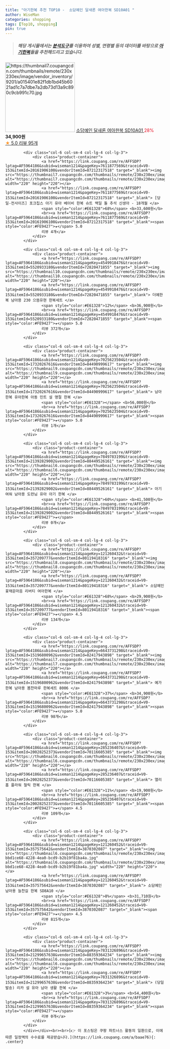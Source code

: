 ```yaml
---
title: "아기한복 추천 TOP10 -  소담예인 달새론 여아한복 SD10A01 "
author: WiseMan
categories: shopping
tags: [Top10, shopping]
pin: true
---
```


> ##### 해당 게시물에서는 [**분석도구**](https://itemscout.io/)를 이용하여 **성별**, **연령별** 등의 데이터를 바탕으로 [**아기한복**](https://link.coupang.com/a/baae76)들을 추천해드리고 있습니다.
<div class="container"><div class="row">
            <div class="col-6 col-sm-4 col-lg-4 col-lg-3">
                <div class="product-container">
                    <a href="https://link.coupang.com/re/AFFSDP?lptag=AF5964186&subid=wiseman1214&pageKey=4626153553&traceid=V0-153&itemId=5739306067&vendorItemId=73196566374" target="_blank"><img src="https://thumbnail7.coupangcdn.com/thumbnails/remote/230x230ex/image/vendor_inventory/9201/a015401e82f1db1bd45b6021ad1c7a7dbe7a2db73d13a9c890c9cb991c70.jpg" alt="https://thumbnail7.coupangcdn.com/thumbnails/remote/230x230ex/image/vendor_inventory/9201/a015401e82f1db1bd45b6021ad1c7a7dbe7a2db73d13a9c890c9cb991c70.jpg" width="220" height="220"></a>
                    <a href="https://link.coupang.com/re/AFFSDP?lptag=AF5964186&subid=wiseman1214&pageKey=4626153553&traceid=V0-153&itemId=5739306067&vendorItemId=73196566374" target="_blank"> 소담예인 달새론 여아한복 SD10A01 </a>
                    <span style="color:#E61328">28%</span> <b>34,900원</b>
                    <br><a href="https://link.coupang.com/re/AFFSDP?lptag=AF5964186&subid=wiseman1214&pageKey=4626153553&traceid=V0-153&itemId=5739306067&vendorItemId=73196566374" target="_blank"><span style="color:#FE9427">★</span> 5.0
                    리뷰 95개</a>
                </div>
            </div>
            
            <div class="col-6 col-sm-4 col-lg-4 col-lg-3">
                <div class="product-container">
                    <a href="https://link.coupang.com/re/AFFSDP?lptag=AF5964186&subid=wiseman1214&pageKey=7611877569&traceid=V0-153&itemId=20161906100&vendorItemId=87212317518" target="_blank"><img src="https://thumbnail7.coupangcdn.com/thumbnails/remote/230x230ex/image/vendor_inventory/cfed/5d361eb2bc4227b62cce664f47a6e07e17ca0ab0595ec7e2b3479de00eec.jpg" alt="https://thumbnail7.coupangcdn.com/thumbnails/remote/230x230ex/image/vendor_inventory/cfed/5d361eb2bc4227b62cce664f47a6e07e17ca0ab0595ec7e2b3479de00eec.jpg" width="220" height="220"></a>
                    <a href="https://link.coupang.com/re/AFFSDP?lptag=AF5964186&subid=wiseman1214&pageKey=7611877569&traceid=V0-153&itemId=20161906100&vendorItemId=87212317518" target="_blank"> [당일-전사이즈] 포크칩스 아기 유아 베이비 한복 슈트 백일 돌 추석 신생아 - 18개월 </a>
                    <span style="color:#E61328">68%</span> <b>33,600원</b>
                    <br><a href="https://link.coupang.com/re/AFFSDP?lptag=AF5964186&subid=wiseman1214&pageKey=7611877569&traceid=V0-153&itemId=20161906100&vendorItemId=87212317518" target="_blank"><span style="color:#FE9427">★</span> 5.0
                    리뷰 4개</a>
                </div>
            </div>
            
            <div class="col-6 col-sm-4 col-lg-4 col-lg-3">
                <div class="product-container">
                    <a href="https://link.coupang.com/re/AFFSDP?lptag=AF5964186&subid=wiseman1214&pageKey=4549918476&traceid=V0-153&itemId=5520933180&vendorItemId=72820471855" target="_blank"><img src="https://thumbnail10.coupangcdn.com/thumbnails/remote/230x230ex/image/rs_quotation_api/njxwscy6/a26d18747593431097cdbdc2d7c3654a.jpg" alt="https://thumbnail10.coupangcdn.com/thumbnails/remote/230x230ex/image/rs_quotation_api/njxwscy6/a26d18747593431097cdbdc2d7c3654a.jpg" width="220" height="220"></a>
                    <a href="https://link.coupang.com/re/AFFSDP?lptag=AF5964186&subid=wiseman1214&pageKey=4549918476&traceid=V0-153&itemId=5520933180&vendorItemId=72820471855" target="_blank"> 더예한복 남아용 230 으뜸유현 한복세트 </a>
                    <span style="color:#E61328">12%</span> <b>36,900원</b>
                    <br><a href="https://link.coupang.com/re/AFFSDP?lptag=AF5964186&subid=wiseman1214&pageKey=4549918476&traceid=V0-153&itemId=5520933180&vendorItemId=72820471855" target="_blank"><span style="color:#FE9427">★</span> 5.0
                    리뷰 372개</a>
                </div>
            </div>
            
            <div class="col-6 col-sm-4 col-lg-4 col-lg-3">
                <div class="product-container">
                    <a href="https://link.coupang.com/re/AFFSDP?lptag=AF5964186&subid=wiseman1214&pageKey=7025623504&traceid=V0-153&itemId=17320267616&vendorItemId=84490999617" target="_blank"><img src="https://thumbnail9.coupangcdn.com/thumbnails/remote/230x230ex/image/vendor_inventory/d6b8/786e8794e7afa1c31260292fce57a33c69605d42721ef52643d6801051a9.PNG" alt="https://thumbnail9.coupangcdn.com/thumbnails/remote/230x230ex/image/vendor_inventory/d6b8/786e8794e7afa1c31260292fce57a33c69605d42721ef52643d6801051a9.PNG" width="220" height="220"></a>
                    <a href="https://link.coupang.com/re/AFFSDP?lptag=AF5964186&subid=wiseman1214&pageKey=7025623504&traceid=V0-153&itemId=17320267616&vendorItemId=84490999617" target="_blank"> 남아한복 유아한복 아동 민트 설 명절 한복 </a>
                    <span style="color:#E61328"></span> <b>56,000원</b>
                    <br><a href="https://link.coupang.com/re/AFFSDP?lptag=AF5964186&subid=wiseman1214&pageKey=7025623504&traceid=V0-153&itemId=17320267616&vendorItemId=84490999617" target="_blank"><span style="color:#FE9427">★</span> 5.0
                    리뷰 1개</a>
                </div>
            </div>
            
            <div class="col-6 col-sm-4 col-lg-4 col-lg-3">
                <div class="product-container">
                    <a href="https://link.coupang.com/re/AFFSDP?lptag=AF5964186&subid=wiseman1214&pageKey=7849783199&traceid=V0-153&itemId=21392829002&vendorItemId=88449526161" target="_blank"><img src="https://thumbnail6.coupangcdn.com/thumbnails/remote/230x230ex/image/vendor_inventory/6af7/f08e6aaa7a7815d9b129738ca37c6d5d18f8c726257c336815e1c79f843c.png" alt="https://thumbnail6.coupangcdn.com/thumbnails/remote/230x230ex/image/vendor_inventory/6af7/f08e6aaa7a7815d9b129738ca37c6d5d18f8c726257c336815e1c79f843c.png" width="220" height="220"></a>
                    <a href="https://link.coupang.com/re/AFFSDP?lptag=AF5964186&subid=wiseman1214&pageKey=7849783199&traceid=V0-153&itemId=21392829002&vendorItemId=88449526161" target="_blank"> 아기여워 남아용 도련님 유아 아기 한복 </a>
                    <span style="color:#E61328">60%</span> <b>41,500원</b>
                    <br><a href="https://link.coupang.com/re/AFFSDP?lptag=AF5964186&subid=wiseman1214&pageKey=7849783199&traceid=V0-153&itemId=21392829002&vendorItemId=88449526161" target="_blank"><span style="color:#FE9427">★</span> 
                    리뷰 0개</a>
                </div>
            </div>
            
            <div class="col-6 col-sm-4 col-lg-4 col-lg-3">
                <div class="product-container">
                    <a href="https://link.coupang.com/re/AFFSDP?lptag=AF5964186&subid=wiseman1214&pageKey=121260432&traceid=V0-153&itemId=357209777&vendorItemId=80119418316" target="_blank"><img src="https://thumbnail8.coupangcdn.com/thumbnails/remote/230x230ex/image/vendor_inventory/16c4/91d2793b60a10568fbd73e34e1efb51209b2557bf0e1874e2552478ee61b.jpg" alt="https://thumbnail8.coupangcdn.com/thumbnails/remote/230x230ex/image/vendor_inventory/16c4/91d2793b60a10568fbd73e34e1efb51209b2557bf0e1874e2552478ee61b.jpg" width="220" height="220"></a>
                    <a href="https://link.coupang.com/re/AFFSDP?lptag=AF5964186&subid=wiseman1214&pageKey=121260432&traceid=V0-153&itemId=357209777&vendorItemId=80119418316" target="_blank"> 소담예인 꽃채운마음 리버티 여아한복 </a>
                    <span style="color:#E61328">68%</span> <b>29,900원</b>
                    <br><a href="https://link.coupang.com/re/AFFSDP?lptag=AF5964186&subid=wiseman1214&pageKey=121260432&traceid=V0-153&itemId=357209777&vendorItemId=80119418316" target="_blank"><span style="color:#FE9427">★</span> 4.5
                    리뷰 134개</a>
                </div>
            </div>
            
            <div class="col-6 col-sm-4 col-lg-4 col-lg-3">
                <div class="product-container">
                    <a href="https://link.coupang.com/re/AFFSDP?lptag=AF5964186&subid=wiseman1214&pageKey=6643731298&traceid=V0-153&itemId=15196800962&vendorItemId=82417943898" target="_blank"><img src="https://thumbnail7.coupangcdn.com/thumbnails/remote/230x230ex/image/rs_quotation_api/nktj7ceo/ac491394daae407697f48e2f77da2996.jpg" alt="https://thumbnail7.coupangcdn.com/thumbnails/remote/230x230ex/image/rs_quotation_api/nktj7ceo/ac491394daae407697f48e2f77da2996.jpg" width="220" height="220"></a>
                    <a href="https://link.coupang.com/re/AFFSDP?lptag=AF5964186&subid=wiseman1214&pageKey=6643731298&traceid=V0-153&itemId=15196800962&vendorItemId=82417943898" target="_blank"> 예가한복 남아용 봄찬마루 한복세트 8006 </a>
                    <span style="color:#E61328">37%</span> <b>34,900원</b>
                    <br><a href="https://link.coupang.com/re/AFFSDP?lptag=AF5964186&subid=wiseman1214&pageKey=6643731298&traceid=V0-153&itemId=15196800962&vendorItemId=82417943898" target="_blank"><span style="color:#FE9427">★</span> 5.0
                    리뷰 98개</a>
                </div>
            </div>
            
            <div class="col-6 col-sm-4 col-lg-4 col-lg-3">
                <div class="product-container">
                    <a href="https://link.coupang.com/re/AFFSDP?lptag=AF5964186&subid=wiseman1214&pageKey=285236407&traceid=V0-153&itemId=20028252373&vendorItemId=70116605385" target="_blank"><img src="https://thumbnail6.coupangcdn.com/thumbnails/remote/230x230ex/image/vendor_inventory/12f6/1a0af68a2ac766e2ee96162e1d8234a2a2ca98990dcdfb2ec672fa86bb2f.jpg" alt="https://thumbnail6.coupangcdn.com/thumbnails/remote/230x230ex/image/vendor_inventory/12f6/1a0af68a2ac766e2ee96162e1d8234a2a2ca98990dcdfb2ec672fa86bb2f.jpg" width="220" height="220"></a>
                    <a href="https://link.coupang.com/re/AFFSDP?lptag=AF5964186&subid=wiseman1214&pageKey=285236407&traceid=V0-153&itemId=20028252373&vendorItemId=70116605385" target="_blank"> 앨리홈 플라워 철릭 한복 </a>
                    <span style="color:#E61328">11%</span> <b>19,900원</b>
                    <br><a href="https://link.coupang.com/re/AFFSDP?lptag=AF5964186&subid=wiseman1214&pageKey=285236407&traceid=V0-153&itemId=20028252373&vendorItemId=70116605385" target="_blank"><span style="color:#FE9427">★</span> 4.5
                    리뷰 109개</a>
                </div>
            </div>
            
            <div class="col-6 col-sm-4 col-lg-4 col-lg-3">
                <div class="product-container">
                    <a href="https://link.coupang.com/re/AFFSDP?lptag=AF5964186&subid=wiseman1214&pageKey=121260452&traceid=V0-153&itemId=357575642&vendorItemId=3870302087" target="_blank"><img src="https://thumbnail6.coupangcdn.com/thumbnails/remote/230x230ex/image/retail/images/94523419195625-bbd1ce68-4228-4ea0-bcd9-b2b19f81ba4a.jpg" alt="https://thumbnail6.coupangcdn.com/thumbnails/remote/230x230ex/image/retail/images/94523419195625-bbd1ce68-4228-4ea0-bcd9-b2b19f81ba4a.jpg" width="220" height="220"></a>
                    <a href="https://link.coupang.com/re/AFFSDP?lptag=AF5964186&subid=wiseman1214&pageKey=121260452&traceid=V0-153&itemId=357575642&vendorItemId=3870302087" target="_blank"> 소담예인 남아용 늘찬길 한복 SD8A10 </a>
                    <span style="color:#E61328">8%</span> <b>31,710원</b>
                    <br><a href="https://link.coupang.com/re/AFFSDP?lptag=AF5964186&subid=wiseman1214&pageKey=121260452&traceid=V0-153&itemId=357575642&vendorItemId=3870302087" target="_blank"><span style="color:#FE9427">★</span> 4.5
                    리뷰 815개</a>
                </div>
            </div>
            
            <div class="col-6 col-sm-4 col-lg-4 col-lg-3">
                <div class="product-container">
                    <a href="https://link.coupang.com/re/AFFSDP?lptag=AF5964186&subid=wiseman1214&pageKey=7831326896&traceid=V0-153&itemId=21299657638&vendorItemId=88359364234" target="_blank"><img src="https://thumbnail6.coupangcdn.com/thumbnails/remote/230x230ex/image/vendor_inventory/e385/1f8eb4c97bcab51a922c59b1ef31e98e6110b995357abf970ba5a222fa47.png" alt="https://thumbnail6.coupangcdn.com/thumbnails/remote/230x230ex/image/vendor_inventory/e385/1f8eb4c97bcab51a922c59b1ef31e98e6110b995357abf970ba5a222fa47.png" width="220" height="220"></a>
                    <a href="https://link.coupang.com/re/AFFSDP?lptag=AF5964186&subid=wiseman1214&pageKey=7831326896&traceid=V0-153&itemId=21299657638&vendorItemId=88359364234" target="_blank"> (당일발송) 리카 설 유아 남아 생활 한복 </a>
                    <span style="color:#E61328">3%</span> <b>54,400원</b>
                    <br><a href="https://link.coupang.com/re/AFFSDP?lptag=AF5964186&subid=wiseman1214&pageKey=7831326896&traceid=V0-153&itemId=21299657638&vendorItemId=88359364234" target="_blank"><span style="color:#FE9427">★</span> 
                    리뷰 0개</a>
                </div>
            </div>
            </div></div><br><br>[👉 이 포스팅은 쿠팡 파트너스 활동의 일환으로, 이에 따른 일정액의 수수료를 제공받습니다.](https://link.coupang.com/a/baae76){: .center}